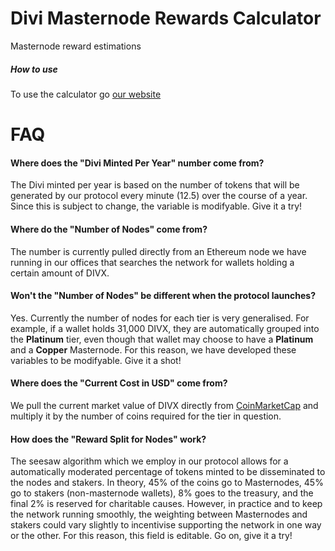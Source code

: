 # Divi Masternode Rewards Calculator
Masternode reward estimations

##### How to use
To use the calculator go [our website](https://diviproject.org/calculator "Divi Project Masternode Calculator")

# FAQ
#### Where does the "Divi Minted Per Year" number come from?
The Divi minted per year is based on the number of tokens that will be generated by our protocol every minute (12.5) over the course of a year. Since this is subject to change, the variable is modifyable. Give it a try!

#### Where do the "Number of Nodes" come from?
The number is currently pulled directly from an Ethereum node we have running in our offices that searches the network for wallets holding a certain amount of DIVX. 

#### Won't the "Number of Nodes" be different when the protocol launches?
Yes. Currently the number of nodes for each tier is very generalised. For example, if a wallet holds 31,000 DIVX, they are automatically grouped into the **Platinum** tier, even though that wallet may choose to have a **Platinum** and a **Copper** Masternode. For this reason, we have developed these variables to be modifyable. Give it a shot!

#### Where does the "Current Cost in USD" come from?
We pull the current market value of DIVX directly from [CoinMarketCap](https://coinmarketcap.com/currencies/divi) and multiply it by the number of coins required for the tier in question.

#### How does the "Reward Split for Nodes" work?
The seesaw algorithm which we employ in our protocol allows for a automatically moderated percentage of tokens minted to be disseminated to the nodes and stakers. In theory, 45% of the coins go to Masternodes, 45% go to stakers (non-masternode wallets), 8% goes to the treasury, and the final 2% is reserved for charitable causes. However, in practice and to keep the network running smoothly, the weighting between Masternodes and stakers could vary slightly to incentivise supporting the network in one way or the other. For this reason, this field is editable. Go on, give it a try!

